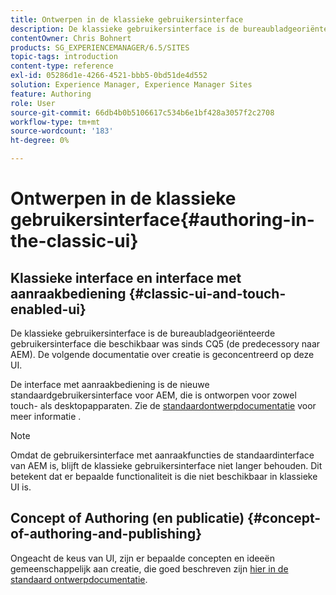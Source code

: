 ```yaml
---
title: Ontwerpen in de klassieke gebruikersinterface
description: De klassieke gebruikersinterface is de bureaubladgeoriënteerde gebruikersinterface die sinds CQ5 beschikbaar is. De volgende documentatie over creatie is geconcentreerd op deze UI. De op aanraking-gebaseerde UI is de nieuwe standaardgebruikersinterface voor AEM, die voor gebruik op zowel aanraak als Desktopapparaten wordt ontworpen. Raadpleeg de standaarddocumentatie bij het schrijven van programmacode voor meer informatie.
contentOwner: Chris Bohnert
products: SG_EXPERIENCEMANAGER/6.5/SITES
topic-tags: introduction
content-type: reference
exl-id: 05286d1e-4266-4521-bbb5-0bd51de4d552
solution: Experience Manager, Experience Manager Sites
feature: Authoring
role: User
source-git-commit: 66db4b0b5106617c534b6e1bf428a3057f2c2708
workflow-type: tm+mt
source-wordcount: '183'
ht-degree: 0%

---
```


# Ontwerpen in de klassieke gebruikersinterface{#authoring-in-the-classic-ui}

## Klassieke interface en interface met aanraakbediening {#classic-ui-and-touch-enabled-ui}

De klassieke gebruikersinterface is de bureaubladgeoriënteerde gebruikersinterface die beschikbaar was sinds CQ5 (de predecessory naar AEM). De volgende documentatie over creatie is geconcentreerd op deze UI.

De interface met aanraakbediening is de nieuwe standaardgebruikersinterface voor AEM, die is ontworpen voor zowel touch- als desktopapparaten. Zie de [standaardontwerpdocumentatie](/help/sites-authoring/author.md) voor meer informatie .

>[!NOTE]
>
>Omdat de gebruikersinterface met aanraakfuncties de standaardinterface van AEM is, blijft de klassieke gebruikersinterface niet langer behouden. Dit betekent dat er bepaalde functionaliteit is die niet beschikbaar in klassieke UI is.

## Concept of Authoring (en publicatie) {#concept-of-authoring-and-publishing}

Ongeacht de keus van UI, zijn er bepaalde concepten en ideeën gemeenschappelijk aan creatie, die goed beschreven zijn [hier in de standaard ontwerpdocumentatie](/help/sites-authoring/author.md#concept-of-authoring-and-publishing).
